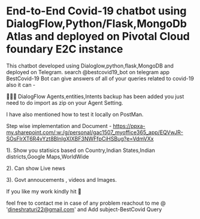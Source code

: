 # End-to-End Covid-19 chatbot using DialogFlow,Python/Flask,MongoDb Atlas and deployed on Pivotal Cloud foundary E2C instance
This chatbot developed using Dialoglow,python,flask,MongoDB and deployed on Telegram. search @bestcovid19_bot on telegram app
BestCovid-19 Bot can give answers of all of your queries related to covid-19 also it can -

🌟🌟🌟 DialogFlow Agents,entities,Intents backup has been added you just need to do import as zip on your Agent Setting.


I have also mentioned how to test it locally on PostMan.


Step wise implementation and Document - https://ppxa-my.sharepoint.com/:w:/g/personal/gac1507_myoffice365_app/EQVwJR-SOsFIrXT6R4vYzt8BlnIgXIXBF3NWFfpCiHSBug?e=VdmVXx


1). Show you statisics based on Country,Indian States,Indian districts,Google Maps,WorldWide


2). Can show Live news


3). Govt annoucements , videos and Images.

If you like my work kindly hit 🌟


feel free to contact me in case of any problem reachout to me @ 'dineshraturi22@gmail.com' and Add subject-BestCovid Query

